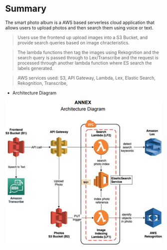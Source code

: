 
# Summary

The smart photo album is a AWS based serverless cloud application that allows users to upload photos and then search them using voice or text.

  >Users use the frontend up upload images into a S3 Bucket, and provide search queries based on image chracteristics.
  
  >The lambda functions then tag the images using Rekognition and the search query is passed through to Lex/Transcribe and the request is processed through another lambda function where ES search the labels generated. 
  
  >AWS services used: S3, API Gateway, Lambda, Lex, Elastic Search, Rekognition, Transcribe, 
    
- Architecture Diagram

![Overview](A2_Architecture.png)
